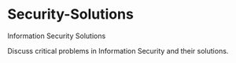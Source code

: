 # Security-Solutions
Information Security Solutions

Discuss critical problems in Information Security and their solutions.
